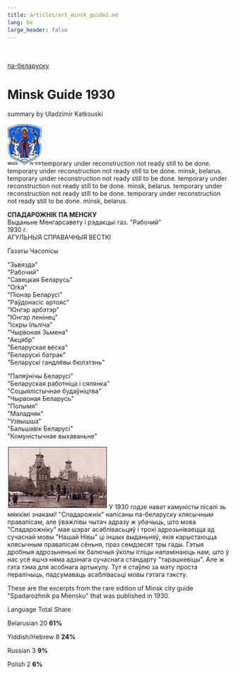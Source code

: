 ```yaml
---
title: articles/art_minsk_guide2.md 
lang: be
large_header: false
---
```







<br /><br />
<a href="articles/art_minsk_guide.html">па-беларуску</a><br />


<h1 id="minsk-guide-1930">Minsk Guide 1930</h1>

summary by Uladzimir Katkouski


<img src="old_minsk.gif" width="78" height="95" alt="Old Minsk Symbol" />temporary under reconstruction not ready still to be done. temporary under reconstruction not ready still to be done. minsk, belarus. temporary under reconstruction not ready still to be done. temporary under reconstruction not ready still to be done. minsk, belarus. temporary under reconstruction not ready still to be done. temporary under reconstruction not ready still to be done. minsk, belarus.


<strong>СПАДАРОЖНІК ПА МЕНСКУ</strong><br />
Выданьне Менгарсавету і рэдакцыі газ. "Рабочий"<br />
1930 г.<br />
АГУЛЬНЫЯ СПРАВАЧНЫЯ ВЕСТКІ<br />



Ґазэты
Часопісы

</tr>
<tr class="even">

"Зьвязда"<br />
"Рабочий"<br />
"Савецкая Беларусь"<br />
"Orka"<br />
"Піонэр Беларусі"<br />
"Раўдонасіс артояс"<br />
"Юнгэр арбэтэр"<br />
"Юнгэр ленінец"<br />
"Іскры Ільліча"<br />
"Чырвоная Зьмена"<br />
"Акцябр"<br />
"Беларуская вёска"<br />
"Беларускі батрак"<br />
"Беларускі гандлёвы бюлэтэнь"<br />

"Паляўнічы Беларусі"<br />
"Беларуская работніца і сялянка"<br />
"Соцыялістычнае будаўніцтва"<br />
"Чырвоная Беларусь"<br />
"Полымя"<br />
"Маладняк"<br />
"Узвышша"<br />
"Бальшавік Беларусі"<br />
"Комуністычнае выхаваньне"<br />

<img src="wilna_bahnhof.jpg" width="226" height="143" alt="Minsk. Wilenski Vagzal" /> У 1930 годзе нават камуністы пісалі зь мяккімі знакамі! "Спадарожнік" напісаны па-беларуску клясычным правапісам, але ўважлівы чытач адразу ж убачыць, што мова "Спадарожніку" мае шэраг асаблівасьцяў і трохі адрозьніваецца ад сучаснай мовы "Нашай Нівы" ці іншых выданьняў, якія карыстаюцца клясычным правапісам сёньня, праз семдзесят тры гады. Гэтыя дробныя адрозьненьні як балючыя ўколы ігліцы напамінаюць нам, што ў нас усё яшчэ няма адзінага сучаснага стандарту "тарашкевіцы". Але ж гэта тэма для асобнага артыкулу. Тут я стаўлю за мэту проста пералічыць, падсумаваць асаблівасьці мовы гэтага тэксту.


These are the excerpts from the rare edition of Minsk city guide "Spadarozhnik pa Miensku" that was published in 1930.


Language
Total
Share

</tr>
<tr class="even">

Belarusian
20
<strong>61%</strong>

</tr>
<tr class="odd">

Yiddish/Hebrew
8
<strong>24%</strong>

</tr>
<tr class="even">

Russian
3
<strong>9%</strong>

</tr>
<tr class="odd">

Polish
2
<strong>6%</strong>


